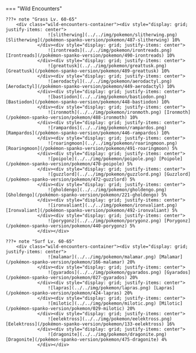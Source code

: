 

=== "Wild Encounters"


	???+ note "Grass Lv. 60-65"
		<div class="wild-encounters-container"><div style="display: grid; justify-items: center">
                    ![slitherwing](../../img/pokemon/slitherwing.png) [Slitherwing](/pokémon-spanko-version/pokemon/487-slitherwing) 10%
                </div><div style="display: grid; justify-items: center">
                    ![irontreads](../../img/pokemon/irontreads.png) [Irontreads](/pokémon-spanko-version/pokemon/490-irontreads) 10%
                </div><div style="display: grid; justify-items: center">
                    ![greattusk](../../img/pokemon/greattusk.png) [Greattusk](/pokémon-spanko-version/pokemon/489-greattusk) 10%
                </div><div style="display: grid; justify-items: center">
                    ![aerodactyl](../../img/pokemon/aerodactyl.png) [Aerodactyl](/pokémon-spanko-version/pokemon/449-aerodactyl) 10%
                </div><div style="display: grid; justify-items: center">
                    ![bastiodon](../../img/pokemon/bastiodon.png) [Bastiodon](/pokémon-spanko-version/pokemon/448-bastiodon) 10%
                </div><div style="display: grid; justify-items: center">
                    ![ironmoth](../../img/pokemon/ironmoth.png) [Ironmoth](/pokémon-spanko-version/pokemon/488-ironmoth) 10%
                </div><div style="display: grid; justify-items: center">
                    ![rampardos](../../img/pokemon/rampardos.png) [Rampardos](/pokémon-spanko-version/pokemon/446-rampardos) 10%
                </div><div style="display: grid; justify-items: center">
                    ![roaringmoon](../../img/pokemon/roaringmoon.png) [Roaringmoon](/pokémon-spanko-version/pokemon/491-roaringmoon) 5%
                </div><div style="display: grid; justify-items: center">
                    ![poipole](../../img/pokemon/poipole.png) [Poipole](/pokémon-spanko-version/pokemon/470-poipole) 5%
                </div><div style="display: grid; justify-items: center">
                    ![guzzlord](../../img/pokemon/guzzlord.png) [Guzzlord](/pokémon-spanko-version/pokemon/472-guzzlord) 5%
                </div><div style="display: grid; justify-items: center">
                    ![gholdengo](../../img/pokemon/gholdengo.png) [Gholdengo](/pokémon-spanko-version/pokemon/221-gholdengo) 5%
                </div><div style="display: grid; justify-items: center">
                    ![ironvaliant](../../img/pokemon/ironvaliant.png) [Ironvaliant](/pokémon-spanko-version/pokemon/492-ironvaliant) 5%
                </div><div style="display: grid; justify-items: center">
                    ![porygonz](../../img/pokemon/porygonz.png) [Porygonz](/pokémon-spanko-version/pokemon/440-porygonz) 5%
                </div></div>

	???+ note "Surf Lv. 60-65"
		<div class="wild-encounters-container"><div style="display: grid; justify-items: center">
                    ![malamar](../../img/pokemon/malamar.png) [Malamar](/pokémon-spanko-version/pokemon/166-malamar) 20%
                </div><div style="display: grid; justify-items: center">
                    ![gyarados](../../img/pokemon/gyarados.png) [Gyarados](/pokémon-spanko-version/pokemon/027-gyarados) 20%
                </div><div style="display: grid; justify-items: center">
                    ![lapras](../../img/pokemon/lapras.png) [Lapras](/pokémon-spanko-version/pokemon/424-lapras) 20%
                </div><div style="display: grid; justify-items: center">
                    ![milotic](../../img/pokemon/milotic.png) [Milotic](/pokémon-spanko-version/pokemon/029-milotic) 20%
                </div><div style="display: grid; justify-items: center">
                    ![eelektross](../../img/pokemon/eelektross.png) [Eelektross](/pokémon-spanko-version/pokemon/133-eelektross) 16%
                </div><div style="display: grid; justify-items: center">
                    ![dragonite](../../img/pokemon/dragonite.png) [Dragonite](/pokémon-spanko-version/pokemon/475-dragonite) 4%
                </div></div>



